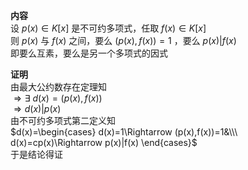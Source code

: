 **内容**  
设 $p(x)\in K[x]$ 是不可约多项式，任取 $f(x)\in K[x]$   
则 $p(x)$ 与 $f(x)$ 之间，要么 $(p(x),f(x))=1$ ，要么 $p(x)|f(x)$   
即要么互素，要么是另一个多项式的因式  
  
**证明**  
由最大公约数存在定理知  
 $\Rightarrow\exists\ d(x)=(p(x),f(x))$   
 $\Rightarrow d(x)|p(x)$   
由不可约多项式第二定义知  
 $d(x)=\begin{cases}  
d(x)=1\Rightarrow (p(x),f(x))=1&\\\   
d(x)=cp(x)\Rightarrow p(x)|f(x)  
\end{cases}$   
于是结论得证  
